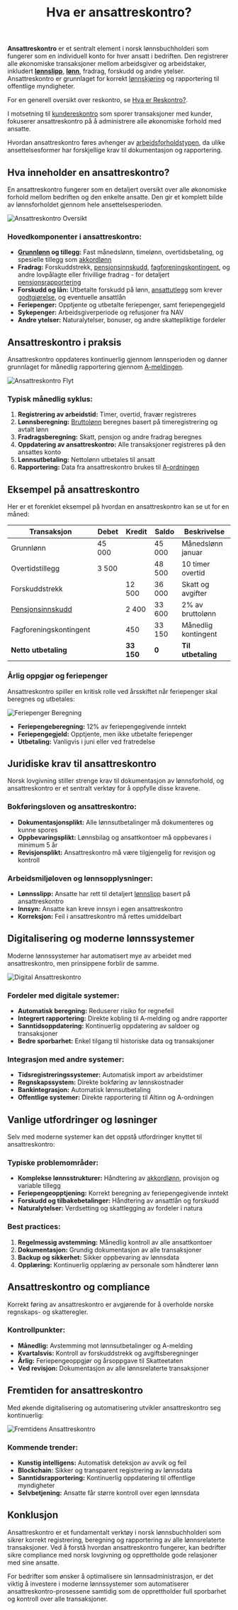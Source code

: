 ﻿---
title: "Hva er ansattreskontro?"
seoTitle: "Hva er ansattreskontro?"
description: '**Ansattreskontro** er et sentralt element i norsk lønnsbuchholderi som fungerer som en individuell konto for hver ansatt i bedriften. Den registrerer alle øk...'
---

**Ansattreskontro** er et sentralt element i norsk lønnsbuchholderi som fungerer som en individuell konto for hver ansatt i bedriften. Den registrerer alle økonomiske transaksjoner mellom arbeidsgiver og arbeidstaker, inkludert [**lønnslipp**](/blogs/regnskap/hva-er-lonnslipp "Lønnslipp - Komplett Guide til Lønnsspecifikasjon og Regnskapsføring"), [**lønn**](/blogs/regnskap/hva-er-lonn "Hva er Lønn i Regnskap? Komplett Guide til Lønnsformer, Beregning og Regnskapsføring"), fradrag, forskudd og andre ytelser. Ansattreskontro er grunnlaget for korrekt [lønnskjøring](/blogs/regnskap/hva-er-regnskap "Hva er Regnskap? En Komplett Guide til Norsk Regnskap") og rapportering til offentlige myndigheter.

For en generell oversikt over reskontro, se [Hva er Reskontro?](/blogs/regnskap/hva-er-reskontro "Hva er Reskontro? En Guide til Underreskontro og Hovedbok").

I motsetning til [kundereskontro](/blogs/regnskap/hva-er-kundereskontro "Hva er Kundereskontro? Komplett Guide til Kundeledger og Fordringsstyring") som sporer transaksjoner med kunder, fokuserer ansattreskontro på å administrere alle økonomiske forhold med ansatte.

Hvordan ansattreskontro føres avhenger av [arbeidsforholdstypen](/blogs/regnskap/hva-er-arbeidsforholdstype "Hva er arbeidsforholdstype?"), da ulike ansettelsesformer har forskjellige krav til dokumentasjon og rapportering.

## Hva inneholder en ansattreskontro?

En ansattreskontro fungerer som en detaljert oversikt over alle økonomiske forhold mellom bedriften og den enkelte ansatte. Den gir et komplett bilde av lønnsforholdet gjennom hele ansettelsesperioden.

![Ansattreskontro Oversikt](ansattreskontro-oversikt.svg)

### Hovedkomponenter i ansattreskontro:

* **[Grunnlønn](/blogs/regnskap/hva-er-grunnlonn "Hva er Grunnlønn i Regnskap?") og tillegg:** Fast månedslønn, timelønn, overtidsbetaling, og spesielle tillegg som [akkordlønn](/blogs/regnskap/hva-er-akkordlonn "Hva er Akkordlønn? En Guide til Prestasjonslønn")
* **Fradrag:** Forskuddstrekk, [pensjonsinnskudd](/blogs/regnskap/hva-er-pensjon "Hva er Pensjon? Komplett Guide til Norsk Pensjonssystem"), [fagforeningskontingent](/blogs/regnskap/hva-er-kontingent "Hva er Kontingent? Komplett Guide til Medlemsavgifter og Regnskapsføring"), og andre lovpålagte eller frivillige fradrag - for detaljert [pensjonsrapportering](/blogs/regnskap/hva-er-pensjonsrapportering "Hva er Pensjonsrapportering? Komplett Guide til Pensjon i Regnskap")
* **Forskudd og lån:** Utbetalte forskudd på lønn, [ansattutlegg](/blogs/regnskap/ansattutlegg "Ansattutlegg - En komplett guide til utlegg fra ansatte") som krever [godtgjørelse](/blogs/regnskap/hva-er-godtgjorelse "Hva er Godtgjørelse (Regnskap)? Komplett Guide til Refusjon og Utlegg"), og eventuelle ansattlån
* **Feriepenger:** Opptjente og utbetalte feriepenger, samt feriepengegjeld
* **Sykepenger:** Arbeidsgiverperiode og refusjoner fra NAV
* **Andre ytelser:** Naturalytelser, bonuser, og andre skattepliktige fordeler

## Ansattreskontro i praksis

Ansattreskontro oppdateres kontinuerlig gjennom lønnsperioden og danner grunnlaget for månedlig rapportering gjennom [A-meldingen](/blogs/regnskap/hva-er-a-melding "Hva er A-melding? En Guide til Månedlig Rapportering").

![Ansattreskontro Flyt](ansattreskontro-flyt.svg)

### Typisk månedlig syklus:

1. **Registrering av arbeidstid:** Timer, overtid, fravær registreres
2. **Lønnsberegning:** [Bruttolønn](/blogs/regnskap/hva-er-bruttolonn "Hva er Bruttolønn? Definisjon, Beregning og Praktisk Anvendelse") beregnes basert på timeregistrering og avtalt lønn
3. **Fradragsberegning:** Skatt, pensjon og andre fradrag beregnes
4. **Oppdatering av ansattreskontro:** Alle transaksjoner registreres på den ansattes konto
5. **Lønnsutbetaling:** Nettolønn utbetales til ansatt
6. **Rapportering:** Data fra ansattreskontro brukes til [A-ordningen](/blogs/regnskap/hva-er-a-ordningen "Hva er A-ordningen? En Guide til Samordnet Rapportering")

## Eksempel på ansattreskontro

Her er et forenklet eksempel på hvordan en ansattreskontro kan se ut for en måned:

| **Transaksjon** | **Debet** | **Kredit** | **Saldo** | **Beskrivelse** |
|-----------------|-----------|------------|-----------|-----------------|
| Grunnlønn | 45 000 | | 45 000 | Månedslønn januar |
| Overtidstillegg | 3 500 | | 48 500 | 10 timer overtid |
| Forskuddstrekk | | 12 500 | 36 000 | Skatt og avgifter |
| [Pensjonsinnskudd](/blogs/regnskap/hva-er-pensjon "Hva er Pensjon? Komplett Guide til Norsk Pensjonssystem") | | 2 400 | 33 600 | 2% av bruttolønn |
| Fagforeningskontingent | | 450 | 33 150 | Månedlig kontingent |
| **Netto utbetaling** | | **33 150** | **0** | **Til utbetaling** |

### Årlig oppgjør og feriepenger

Ansattreskontro spiller en kritisk rolle ved årsskiftet når feriepenger skal beregnes og utbetales:

![Feriepenger Beregning](feriepenger-beregning.svg)

* **Feriepengeberegning:** 12% av feriepengegivende inntekt
* **Feriepengegjeld:** Opptjente, men ikke utbetalte feriepenger
* **Utbetaling:** Vanligvis i juni eller ved fratredelse

## Juridiske krav til ansattreskontro

Norsk lovgivning stiller strenge krav til dokumentasjon av lønnsforhold, og ansattreskontro er et sentralt verktøy for å oppfylle disse kravene.

### Bokføringsloven og ansattreskontro:

* **Dokumentasjonsplikt:** Alle lønnsutbetalinger må dokumenteres og kunne spores
* **Oppbevaringsplikt:** Lønnsbilag og ansattkontoer må oppbevares i minimum 5 år
* **Revisjonsplikt:** Ansattreskontro må være tilgjengelig for revisjon og kontroll

### Arbeidsmiljøloven og lønnsopplysninger:

* **Lønnsslipp:** Ansatte har rett til detaljert [lønnslipp](/blogs/regnskap/hva-er-lonnslipp "Hva er Lønnslipp i Regnskap? Komplett Guide til Lønnsspecifikasjon") basert på ansattreskontro
* **Innsyn:** Ansatte kan kreve innsyn i egen ansattreskontro
* **Korreksjon:** Feil i ansattreskontro må rettes umiddelbart

## Digitalisering og moderne lønnssystemer

Moderne lønnssystemer har automatisert mye av arbeidet med ansattreskontro, men prinsippene forblir de samme.

![Digital Ansattreskontro](digital-ansattreskontro.svg)

### Fordeler med digitale systemer:

* **Automatisk beregning:** Reduserer risiko for regnefeil
* **Integrert rapportering:** Direkte kobling til A-melding og andre rapporter
* **Sanntidsoppdatering:** Kontinuerlig oppdatering av saldoer og transaksjoner
* **Bedre sporbarhet:** Enkel tilgang til historiske data og transaksjoner

### Integrasjon med andre systemer:

* **Tidsregistreringssystemer:** Automatisk import av arbeidstimer
* **Regnskapssystem:** Direkte bokføring av lønnskostnader
* **Bankintegrasjon:** Automatisk lønnsutbetaling
* **Offentlige systemer:** Direkte rapportering til Altinn og A-ordningen

## Vanlige utfordringer og løsninger

Selv med moderne systemer kan det oppstå utfordringer knyttet til ansattreskontro:

### Typiske problemområder:

* **Komplekse lønnsstrukturer:** Håndtering av [akkordlønn](/blogs/regnskap/hva-er-akkordlonn "Hva er Akkordlønn? En Guide til Prestasjonslønn"), provisjon og variable tillegg
* **Feriepengeopptjening:** Korrekt beregning av feriepengegivende inntekt
* **Forskudd og tilbakebetalinger:** Håndtering av ansattlån og forskudd
* **Naturalytelser:** Verdsetting og skattlegging av fordeler i natura

### Best practices:

1. **Regelmessig avstemming:** Månedlig kontroll av alle ansattkontoer
2. **Dokumentasjon:** Grundig dokumentasjon av alle transaksjoner
3. **Backup og sikkerhet:** Sikker oppbevaring av lønnsdata
4. **Opplæring:** Kontinuerlig opplæring av personale som håndterer lønn

## Ansattreskontro og compliance

Korrekt føring av ansattreskontro er avgjørende for å overholde norske regnskaps- og skatteregler.

### Kontrollpunkter:

* **Månedlig:** Avstemming mot lønnsutbetalinger og A-melding
* **Kvartalsvis:** Kontroll av forskuddstrekk og avgiftsberegninger
* **Årlig:** Feriepengeoppgjør og årsoppgave til Skatteetaten
* **Ved revisjon:** Dokumentasjon av alle lønnsrelaterte transaksjoner

## Fremtiden for ansattreskontro

Med økende digitalisering og automatisering utvikler ansattreskontro seg kontinuerlig:

![Fremtidens Ansattreskontro](fremtidens-ansattreskontro.svg)

### Kommende trender:

* **Kunstig intelligens:** Automatisk deteksjon av avvik og feil
* **Blockchain:** Sikker og transparent registrering av lønnsdata
* **Sanntidsrapportering:** Kontinuerlig oppdatering til offentlige myndigheter
* **Selvbetjening:** Ansatte får større kontroll over egen lønnsdata

## Konklusjon

Ansattreskontro er et fundamentalt verktøy i norsk lønnsbuchholderi som sikrer korrekt registrering, beregning og rapportering av alle lønnsrelaterte transaksjoner. Ved å forstå hvordan ansattreskontro fungerer, kan bedrifter sikre compliance med norsk lovgivning og opprettholde gode relasjoner med sine ansatte.

For bedrifter som ønsker å optimalisere sin lønnsadministrasjon, er det viktig å investere i moderne lønnssystemer som automatiserer ansattreskontro-prosessene samtidig som de opprettholder full sporbarhet og kontroll over alle transaksjoner.











